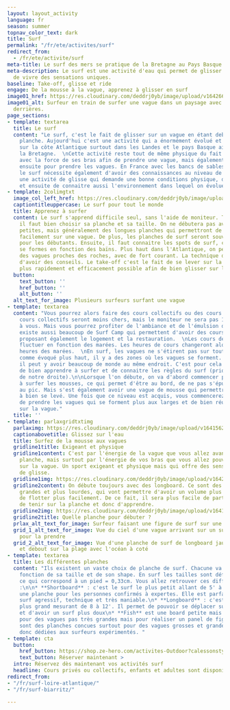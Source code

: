 ```yaml
---
layout: layout_activity
language: fr
season: summer
topnav_color_text: dark
title: Surf
permalink: "/fr/ete/activites/surf"
redirect_from:
  - /fr/ete/activite/surf
meta-title: Le surf des mers se pratique de la Bretagne au Pays Basque en passant par les Landes
meta-description: Le surf est une activité d'eau qui permet de glisser sur les vagues et
  de vivre des sensations uniques.
baseline: Take-off, glisse et ride
engage: De la mousse à la vague, apprenez à glisser en surf
image01_href: https://res.cloudinary.com/deddrj0yb/image/upload/v1642661307/website/summer/joseph-greve-TII6axq3eo4-unsplash_ulp3bo.jpg
image01_alt: Surfeur en train de surfer une vague dans un paysage avec des collines
  derrières.
page_sections:
- template: textarea
  title: Le surf
  content: "Le surf, c'est le fait de glisser sur un vague en étant debout sur une
    planche. Aujourd'hui c'est une activité qui a énormément évolué et très rependue
    sur la côte Atlantique surtout dans les Landes et le pays Basque ainsi que dans
    la Bretagne.  \nCette activité reste tout de même physique du fait de devoir ramer
    avec la force de ses bras afin de prendre une vague, mais également de revenir
    ensuite pour prendre les vagues. En France avec les bancs de sables et les baïnes,
    le surf nécessite également d'avoir des connaissances au niveau de ces éléments.\n\nC'est
    une activité de glisse qui demande une bonne conditions physique, de l'équilibre
    et ensuite de connaitre aussi l'environnement dans lequel on évolue."
- template: 2colimgtxt
  image_col_left_href: https://res.cloudinary.com/deddrj0yb/image/upload/v1642605798/website/summer/victoria-palacios-scIXeTCipZA-unsplash_dhmqlq.jpg
  captiontitleuppercase: Le surf pour tout le monde
  title: Apprenez à surfer
  content: Le surf s'apprend difficile seul, sans l'aide de moniteur. Tout d'abord
    il faut bien choisir sa planche et sa taille. On ne débutera pas avec des planches
    petites, mais généralement des longues planches qui permettront de partir plus
    facilement sur une vague. De plus, les planches de surf seront souvent en mousse
    pour les débutants. Ensuite, il faut connaitre les spots de surf, car les vagues
    se formes en fonction des baïns. Plus haut dans l'Atlantique, on peut retrouver
    des vagues proches des roches, avec de fort courant. La technique de surf demande
    d'avoir des conseils. Le take-off c'est le fait de se lever sur la planche le
    plus rapidement et efficacement possible afin de bien glisser sur la vague.
  button:
    text_button: ''
    href_button: ''
    alt_button: ''
  alt_text_for_image: Plusieurs surfeurs surfant une vague
- template: textarea
  content: "Vous pourrez alors faire des cours collectifs ou des cours privés. Les
    cours collectifs seront moins chers, mais le moniteur ne sera pas 100% dédiée
    à vous. Mais vous pourrez profiter de l'ambiance et de l'émulsion du groupe. Il
    existe aussi beaucoup de Surf Camp qui permettent d'avoir des cours de surf en
    proposant également le logement et la restauration.  \nLes cours de Surf peuvent
    fluctuer en fonction des marées. Les heures de cours changeront alors selon les
    heures des marées.  \nEn surf, les vagues ne s'étirent pas sur tout l'océan et
    comme évoqué plus haut, il y a des zones où les vagues se forment. De ce fait,
    il peut y avoir beaucoup de monde au même endroit. C'est pour cela qu'il est important
    de bien apprendre à surfer et de connaitre les règles du surf (priorité la personne
    de notre droite).\n\nLorsque l'on débute, on va d'abord commencer par apprendre
    à surfer les mousses, ce qui permet d'être au bord, de ne pas s'épuiser à aller
    au pic. Mais s'est également avoir une vague de mousse qui permettre d'apprendre
    à bien se levé. Une fois que ce niveau est acquis, vous commencerez à essayer
    de prendre les vagues qui se forment plus aux larges et de bien réussir son départ
    sur la vague."
  title: ''
- template: parlaxgridtxtimg
  parlaximg: https://res.cloudinary.com/deddrj0yb/image/upload/v1641562732/website/summer/cedric-frixon-G9Rfc1qccH4-unsplash_gr8ksg.jpg
  captionabovetitle: Glissez sur l'eau
  title: Surfez de la mousse aux vagues
  gridline1title: Exigeant et physique
  gridline1content: C'est par l'énergie de la vague que vous allez avancer sur votre
    planche, mais surtout par l'énergie de vos bras que vous allez pouvoir partir
    sur la vague. Un sport exigeant et physique mais qui offre des sensations incroyables
    de glisse.
  gridline1img: https://res.cloudinary.com/deddrj0yb/image/upload/v1642661311/website/summer/carles-rabada-TbJg-UB7mGs-unsplash_1_nz9e4g.jpg
  gridline2content: On débute toujours avec des longboard. Ce sont des planches plus
    grandes et plus lourdes, qui vont permettre d'avoir un volume plus important et
    de flotter plus facilement. De ce fait, il sera plus facile de partir sur la vague,
    de tenir sur la planche et donc d'apprendre.
  gridline2img: https://res.cloudinary.com/deddrj0yb/image/upload/v1641562732/website/summer/dendy-darma-satyazi-XFMjz4X3hGs-unsplash_j0t4sg.jpg
  gridline2title: Quelle planche pour débuter ?
  prlax_alt_text_for_image: Surfeur faisant une figure de surf sur une vague
  grid_1_alt_text_for_image: Vue du ciel d'une vague arrivant sur un surfeur qui rame
    pour la prendre
  grid_2_alt_text_for_image: Vue d'une planche de surf de longboard jaune posé droite
    et debout sur la plage avec l'océan à coté
- template: textarea
  title: Les différentes planches
  content: "Ils existent un vaste choix de planche de surf. Chacune va évoluer en
    fonction de sa taille et de son shape. En surf les tailles sont définis en pied,
    ce qui correspond à un pied = 0,33cm. Vous allez retrouver ces différents planches
    :\n\n* **Shortboard** : c'est le surf le plus petit allant de 5' à 6'10. C'est
    une planche pour les personnes confirmés à expertes. Elle est parfaite pour un
    surf agressif, technique et très maniable.\n* **Longboard** : c'est le surf le
    plus grand mesurant de 8 à 12'. Il permet de pouvoir se déplacer sur la planche
    et d'avoir un surf plus doux\n* **Fish** est une board petite mais large parfaite
    pour des vagues pas très grandes mais pour réaliser un panel de figure.\n* **Guns**
    sont des planches concues surtout pour des vagues grosses et grandes. Elles sont
    donc dédiées aux surfeurs expérimentés. "
- template: cta
  button:
    href_button: https://shop.ze-hero.com/activites-Outdoor?calessonstype=all&catypegenderlistsummer=all&calessonsactivitytype=Surf&start-date=
    text_button: Réserver maintenant >
  intro: Réservez dès maintenant vos activités surf
  headline: Cours privés ou collectifs, enfants et adultes sont disponibles
redirect_from:
- "/fr/surf-loire-atlantique/"
- "/fr/surf-biarritz/"

---
```


